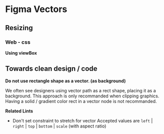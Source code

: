 # Figma Vectors

## Resizing

### Web - css

**Using viewBox**

## Towards clean design / code

**Do not use rectangle shape as a vector. (as background)**

We often see designers using vector path as a rect shape, placing it as a background. This approach is only recommanded when clipping graphics. Having a solid / gradient color rect in a vector node is not recommanded.

**Related Lints**

- Don't set constraint to stretch for vector
  Accepted values are `left` | `right` | `top` | `bottom` | `scale` (with aspect ratio)
